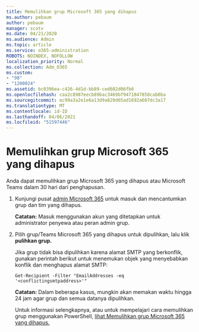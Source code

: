 ```yaml
---
title: Memulihkan grup Microsoft 365 yang dihapus
ms.author: pebaum
author: pebaum
manager: scotv
ms.date: 04/21/2020
ms.audience: Admin
ms.topic: article
ms.service: o365-administration
ROBOTS: NOINDEX, NOFOLLOW
localization_priority: Normal
ms.collection: Adm_O365
ms.custom:
- "98"
- "1200024"
ms.assetid: bc0396ea-c426-4d1d-bb89-ced602d06fb6
ms.openlocfilehash: caa2c8987eecb89bac3469bf9471847858cab0ba
ms.sourcegitcommit: ec99a3a2e1e6a13d9a829d65ad1692a607dc3a17
ms.translationtype: MT
ms.contentlocale: id-ID
ms.lasthandoff: 04/06/2021
ms.locfileid: "51597446"
---
```

# <a name="restore-a-deleted-microsoft-365-group"></a>Memulihkan grup Microsoft 365 yang dihapus

Anda dapat memulihkan grup Microsoft 365 yang dihapus atau Microsoft Teams dalam 30 hari dari penghapusan.

1. Kunjungi pusat [admin Microsoft 365](https://aka.ms/RestoreDeletedGroup) untuk masuk dan mencantumkan grup dan tim yang dihapus.

    **Catatan:** Masuk menggunakan akun yang ditetapkan untuk administrator penyewa atau peran admin grup.

1. Pilih grup/Teams Microsoft 365 yang dihapus untuk dipulihkan, lalu klik **pulihkan grup.**

    Jika grup tidak bisa dipulihkan karena alamat SMTP yang berkonflik, gunakan perintah berikut untuk menemukan objek yang menyebabkan konflik dan menghapus alamat SMTP:

    `Get-Recipient -Filter "EmailAddresses -eq '<conflictingsmtpaddress>'"`

    **Catatan:** Dalam beberapa kasus, mungkin akan memakan waktu hingga 24 jam agar grup dan semua datanya dipulihkan.

    Untuk informasi selengkapnya, atau untuk mempelajari cara memulihkan grup menggunakan PowerShell, [lihat Memulihkan grup Microsoft 365 yang dihapus.](https://go.microsoft.com/fwlink/?linkid=867802)